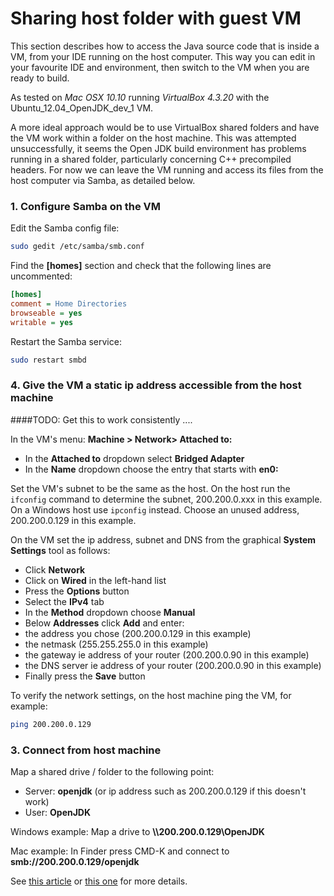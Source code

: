 # Sharing host folder with guest VM

This section describes how to access the Java source code that is inside a VM, from your IDE running on the host computer. This way you can edit in your favourite IDE and environment, then switch to the VM when you are ready to build.

As tested on *Mac OSX 10.10* running *VirtualBox 4.3.20* with the Ubuntu_12.04_OpenJDK_dev_1 VM.

A more ideal approach would be to use VirtualBox shared folders and have the VM work within a folder on the host machine. This was attempted unsuccessfully, it seems the Open JDK build environment has problems running in a shared folder, particularly concerning C++ precompiled headers. For now we can leave the VM running and access its files from the host computer via Samba, as detailed below. 


### 1. Configure Samba on the VM

Edit the Samba config file: 

```bash
sudo gedit /etc/samba/smb.conf
```

Find the **[homes]** section and check that the following lines are uncommented:
```ini
[homes]
comment = Home Directories
browseable = yes
writable = yes
```
Restart the Samba service:

```bash
sudo restart smbd
```

### 4. Give the VM a static ip address accessible from the host machine
####TODO: Get this to work consistently .... 

In the VM's menu: **Machine > Network> Attached to:**
 - In the **Attached to** dropdown select **Bridged Adapter**
 - In the **Name** dropdown choose the entry that starts with **en0:**

Set the VM's subnet to be the same as the host. On the host run the `ifconfig` command to determine the subnet, 200.200.0.xxx in this example. On a Windows host use `ipconfig` instead. Choose an unused address, 200.200.0.129 in this example.

On the VM set the ip address, subnet and DNS from the graphical **System Settings** tool as follows:
 - Click **Network**
 - Click on **Wired** in the left-hand list
 - Press the **Options** button
 - Select the **IPv4** tab
 - In the **Method** dropdown choose **Manual**
 - Below **Addresses** click **Add** and enter:
  - the address you chose (200.200.0.129 in this example)
  - the netmask (255.255.255.0 in this example)
  - the gateway ie address of your router (200.200.0.90 in this example)
  - the DNS server ie address of your router (200.200.0.90 in this example)
 - Finally press the **Save** button

To verify the network settings, on the host machine ping the VM, for example:
```bash
ping 200.200.0.129
```

### 3. Connect from host machine
Map a shared drive / folder to the following point:
 - Server: **openjdk** (or ip address such as 200.200.0.129 if this doesn't work)
 - User: **OpenJDK**

Windows example: Map a drive to **\\\\200.200.0.129\OpenJDK** 

Mac example: In Finder press CMD-K and connect to **smb://200.200.0.129/openjdk**



See [this article](http://www.howtogeek.com/howto/ubuntu/share-ubuntu-home-directories-using-samba/) or [this one]( http://superuser.com/questions/241825/share-virtualbox-folders-in-reverse-guest-host) for more details.

